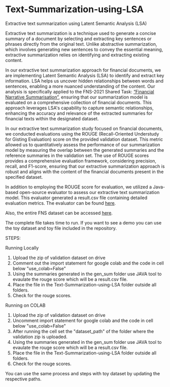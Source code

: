 # Text-Summarization-using-LSA
Extractive text summarization using Latent Semantic Analysis (LSA)

Extractive text summarization is a technique used to generate a concise summary of a document by selecting and extracting key sentences or phrases directly from the original text. Unlike abstractive summarization, which involves generating new sentences to convey the essential meaning, extractive summarization relies on identifying and extracting existing content.

In our extractive text summarization approach for financial documents, we are implementing Latent Semantic Analysis (LSA) to identify and extract key information. LSA helps us uncover hidden relationships between words and sentences, enabling a more nuanced understanding of the content. Our analysis is specifically applied to the FNS-2021 Shared Task: [“Financial Narrative Summarisation”](https://wp.lancs.ac.uk/cfie/fns2021/), ensuring that our summarization model is  evaluated on a comprehensive collection of financial documents. This approach leverages LSA's capability to capture semantic relationships, enhancing the accuracy and relevance of the extracted summaries for financial texts within the designated dataset.

In our extractive text summarization study focused on financial documents, we conducted evaluations using the ROUGE (Recall-Oriented Understudy for Gisting Evaluation) score on the provided validation dataset. This metric allowed us to quantitatively assess the performance of our summarization model by measuring the overlap between the generated summaries and the reference summaries in the validation set. The use of ROUGE scores provides a comprehensive evaluation framework, considering precision, recall, and F1-score, ensuring that our extractive summarization approach is robust and aligns with the content of the financial documents present in the specified dataset.

In addition to employing the ROUGE score for evaluation, we utilized a Java-based open-source evaluator to assess our extractive text summarization model. This evaluator generated a result.csv file containing detailed evaluation metrics. The evaluator can be found [here](https://github.com/kavgan/ROUGE-2.0).

Also, the entire FNS dataset can be accessed [here](https://drive.google.com/file/d/1o7iW-cpIXCpQI7mNaYJ4T-2vQOwgRbVw/view).

The complete file takes time to run. If you want to see a demo you can use the toy dataset and toy file included in the repository.

STEPS:

Running Locally

1. Upload the zip of validation dataset on drive
2. Comment out the import statement for google colab and the code in cell below "use_colab=False"
3. Using the summaries generated in the gen_sum folder use JAVA tool to evaulate the rouge score which will be a result.csv file.
5. Place the file in the Text-Summarization-using-LSA folder outside all folders.
6. Check for the rouge scores.


Running on COLAB

1. Upload the zip of validation dataset on drive
2. Uncomment import statement for google colab and the code in cell below "use_colab=False"
3. After running the cell set the "dataset_path" of the folder where the validation zip is uploaded.
4. Using the summaries generated in the gen_sum folder use JAVA tool to evaulate the rouge score which will be a result.csv file.
5. Place the file in the Text-Summarization-using-LSA folder outside all folders.
6. Check for the rouge scores.


You can use the same process and steps with toy dataset by updating the respective paths.

